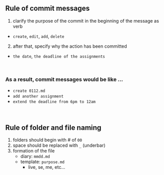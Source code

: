 ## Rule of commit messages
1. clarify the purpose of the commit in the beginning of the message as verb 
  - `create`, `edit`, `add`, `delete`
2. after that, specify why the action has been committed
  - `the date`, `the deadline of the assignments`
<br>

### As a result, commit messages would be like ...
* `create 0112.md`
* `add another assignment`
* `extend the deadline from 6pm to 12am`
<br>

## Rule of folder and file naming
1. folders should begin with # of `00`
2. space should be replaced with `_` (underbar)
3. formation of the file
   - diary: `mmdd.md`
   - template: `purpose.md`
     - live, se, me, etc...  
